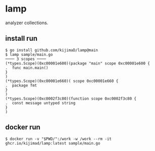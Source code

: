 # lamp

analyzer collections.

## install run

```
$ go install github.com/kijimaD/lamp@main
$ lamp sample/main.go
──── 3 scopes ────
(*types.Scope)(0xc00001e600)(package "main" scope 0xc00001e600 {
.  func main.main()
}
)
(*types.Scope)(0xc00001e660)( scope 0xc00001e660 {
.  package fmt
}
)
(*types.Scope)(0xc0002f3c80)(function scope 0xc0002f3c80 {
.  const message untyped string
}
)
```

## docker run

```
$ docker run -v "$PWD/":/work -w /work --rm -it ghcr.io/kijimad/lamp:latest sample/main.go
```
